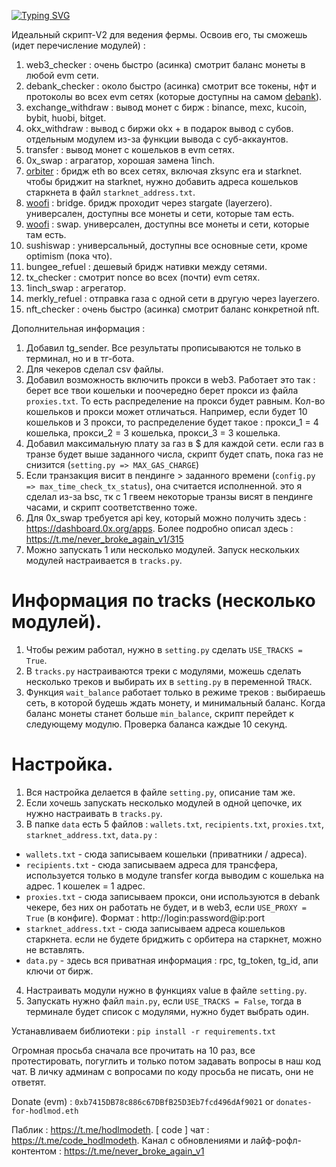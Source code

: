 [![Typing SVG](https://readme-typing-svg.herokuapp.com?color=%2336BCF7&lines=All-in-one+V2)](https://git.io/typing-svg)

Идеальный скрипт-V2 для ведения фермы. Освоив его, ты сможешь (идет перечисление модулей) :

1. web3_checker : очень быстро (асинка) смотрит баланс монеты в любой evm сети.
2. debank_checker : около быстро (асинка) смотрит все токены, нфт и протоколы во всех evm сетях (которые доступны на самом [debank](https://debank.com/)). 
3. exchange_withdraw : вывод монет с бирж : binance, mexc, kucoin, bybit, huobi, bitget.
4. okx_withdraw : вывод с биржи okx + в подарок вывод с субов. отдельным модулем из-за функции вывода с суб-аккаунтов.
5. transfer : вывод монет с кошельков в evm сетях.
6. 0x_swap : аграгатор, хорошая замена 1inch.
7. [orbiter](https://www.orbiter.finance/) : бридж eth во всех сетях, включая zksync era и starknet. чтобы бриджит на starknet, нужно добавить адреса кошельков старкнета в файл `starknet_address.txt`.
8. [woofi](https://fi.woo.org/) : bridge. бридж проходит через stargate (layerzero). универсален, доступны все монеты и сети, которые там есть. 
9. [woofi](https://fi.woo.org/) : swap. универсален, доступны все монеты и сети, которые там есть. 
10. sushiswap : универсальный, доступны все основные сети, кроме optimism (пока что).
11. bungee_refuel : дешевый бридж нативки между сетями.
12. tx_checker : смотрит nonce во всех (почти) evm сетях.
13. 1inch_swap : агрегатор. 
14. merkly_refuel : отправка газа с одной сети в другую через layerzero.
15. nft_checker : очень быстро (асинка) смотрит баланс конкретной nft.

Дополнительная информация :
1. Добавил tg_sender. Все результаты прописываются не только в терминал, но и в тг-бота.
2. Для чекеров сделал csv файлы. 
3. Добавил возможность включить прокси в web3. Работает это так : берет все твои кошельки и поочередно берет прокси из файла `proxies.txt`. То есть распределение на прокси будет равным. Кол-во кошельков и прокси может отличаться. Например, если будет 10 кошельков и 3 прокси, то распределение будет такое : прокси_1 = 4 кошелька, прокси_2 = 3 кошелька, прокси_3 = 3 кошелька.
4. Добавил максимальную плату за газ в $ для каждой сети. если газ в транзе будет выше заданного числа, скрипт будет спать, пока газ не снизится (`setting.py => MAX_GAS_CHARGE`)
5. Если транзакция висит в пендинге > заданного времени (`config.py => max_time_check_tx_status`), она считается исполненной. это я сделал из-за bsc, тк с 1 гвеем некоторые транзы висят в пендинге часами, и скрипт соответственно тоже.
6. Для 0x_swap требуется api key, который можно получить здесь : https://dashboard.0x.org/apps. Более подробно описал здесь : https://t.me/never_broke_again_v1/315
7. Можно запускать 1 или несколько модулей. Запуск нескольких модулей настраивается в `tracks.py`.

# Информация по tracks (несколько модулей).

1. Чтобы режим работал, нужно в `setting.py` сделать `USE_TRACKS = True`.
2. В `tracks.py` настраиваются треки с модулями, можешь сделать несколько треков и выбирать их в `setting.py` в переменной `TRACK`.
3. Функция `wait_balance` работает только в режиме треков : выбираешь сеть, в которой будешь ждать монету, и минимальный баланс. Когда баланс монеты станет больше `min_balance`, скрипт перейдет к следующему модулю. Проверка баланса каждые 10 секунд. 

# Настройка.

1. Вся настройка делается в файле `setting.py`, описание там же. 
2. Если хочешь запускать несколько модулей в одной цепочке, их нужно настраивать в `tracks.py`.
3.  В папке `data` есть 5 файлов : `wallets.txt`, `recipients.txt`, `proxies.txt`, `starknet_address.txt`, `data.py` :
- `wallets.txt` - сюда записываем кошельки (приватники / адреса).
- `recipients.txt` - сюда записываем адреса для трансфера, используется только в модуле transfer когда выводим с кошелька на адрес. 1 кошелек = 1 адрес.
- `proxies.txt` - сюда записываем прокси, они используются в debank чекере, без них он работать не будет, и в web3, если `USE_PROXY = True` (в конфиге). Формат : http://login:password@ip:port
- `starknet_address.txt` - сюда записываем адреса кошельков старкнета. если не будете бриджить с орбитера на старкнет, можно не вставлять.
- `data.py` - здесь вся приватная информация : rpc, tg_token, tg_id, апи ключи от бирж.
4. Настраивать модули нужно в функциях value в файле `setting.py`.
5. Запускать нужно файл `main.py`, если `USE_TRACKS = False`, тогда в терминале будет список с модулями, нужно будет выбрать один.

Устанавливаем библиотеки : `pip install -r requirements.txt`

Огромная просьба сначала все прочитать на 10 раз, все протестировать, погуглить и только потом задавать вопросы в наш код чат. В личку админам с вопросами по коду просьба не писать, они не ответят.

Donate (evm) : `0xb7415DB78c886c67DBfB25D3Eb7fcd496dAf9021` or `donates-for-hodlmod.eth`

Паблик : https://t.me/hodlmodeth. [ code ] чат : https://t.me/code_hodlmodeth. Канал с обновлениями и лайф-рофл-контентом : https://t.me/never_broke_again_v1